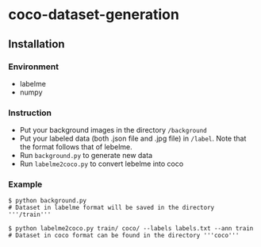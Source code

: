 # coco-dataset-generation

## Installation

### Environment

- labelme
- numpy

### Instruction

- Put your background images in the directory ```/background```
- Put your labeled data (both .json file and .jpg file) in ```/label```. Note that the format follows that of lebelme.
- Run ```background.py``` to generate new data
- Run ```labelme2coco.py``` to convert lebelme into coco

### Example
```shell
$ python background.py
# Dataset in labelme format will be saved in the directory '''/train'''

$ python labelme2coco.py train/ coco/ --labels labels.txt --ann train
# Dataset in coco format can be found in the directory '''coco'''
```
